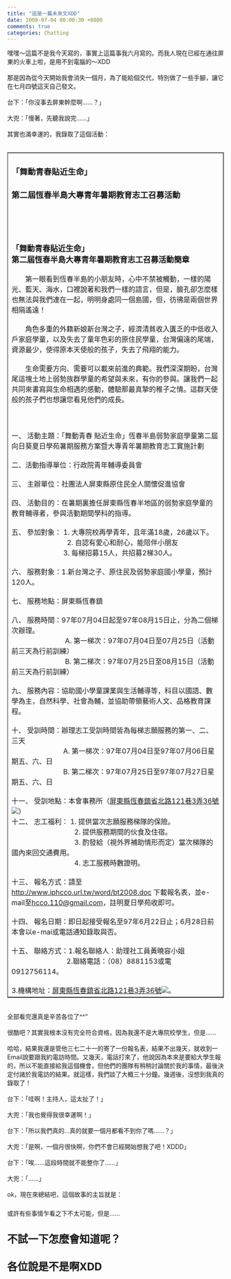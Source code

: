 ```yaml
---
title: "這是一篇未來文XDD"
date: 2008-07-04 00:00:30 +0800
comments: true
categories: Chatting
---
```

嘿嘿～這篇不是我今天寫的，事實上這篇事我六月寫的。而我人現在已經在通往屏東的火車上啦，是用不到電腦的～XDD<br /><br />那是因為從今天開始我會消失一個月，為了能給個交代，特別做了一些手腳，讓它在七月四號這天自己發文。<br /><br />台下：「你沒事去屏東幹麼啊......？」<br /><br />大兜：「慢著，先聽我說完......」<br /><br />其實也滿幸運的，我錄取了這個活動：<br /><br /><table style="WIDTH: 100%" border="1"><tbody><tr><td><h3 class="title">「舞動青春貼近生命」</h3><h3 class="title">第二屆恆春半島大專青年暑期教育志工召募活動</h3><a href="http://www.wretch.cc/album/show.php?i=hccoblog&b=32764&f=1333483353.jpg" target="_blank"></a><br /><br /><br /><br /><font size="3"><strong><font face="標楷體" size="4">「舞動青春貼近生命」<br />第二屆恆春半島大專青年暑期教育志工召募活動簡章<br /></font></strong><br />　　第一眼看到恆春半島的小朋友時，心中不禁被觸動，一樣的陽光、藍天、海水，口裡說著和我們一樣的語言，但是，臉孔卻怎麼樣也無法與我們連在一起，明明身處同一個島國，但，彷彿是兩個世界相隔遙遠！<br /><br />　　角色多重的外籍新娘新台灣之子，經濟清貧收入匱乏的中低收入戶家庭學童，以及失去了童年色彩的原住民學童，台灣偏遠的尾端，資源最少，使得原本天使般的孩子，失去了飛翔的能力。<br /><br />　　生命需要方向、需要可以載來前進的典範。我們深深期盼，台灣尾這塊土地上弱勢族群學童的希望與未來，有你的參與。讓我們一起共同來書寫與生命相遇的感動，體驗那最真摯的稚子之情。這群天使般的孩子們也想讓您看見他們的成長。<br /><br /><br /><br />一、 活動主題：「舞動青春 貼近生命」恆春半島弱勢家庭學童第二屆向日葵夏日學苑暑期服務方案暨大專青年暑期教育志工實施計劃<br /><br />二、活動指導單位：行政院青年輔導委員會<br /><br />三、 主辦單位：社團法人屏東縣原住民全人關懷促進協會<br /><br />四、 活動目的：在暑期裏擔任屏東縣恆春半地區的弱勢家庭學童的教育輔導者，參與活動期間學科的指導。<br /><br />五、 參加對象： 1. 大專院校再學青年，且年滿18歲，26歲以下。<br />                              2. 自認有愛心和耐心，能陪伴小朋友<br />　　　　　 　　 3. 每梯招募15人，共招募2梯30人。<br /><br />六、 服務對象：1.新台灣之子、原住民及弱勢家庭國小學童，預計120人。<br /><br />七、 服務地點：屏東縣恆春鎮<br /><br />八、 服務時間：97年07月04日起至97年08月15日止，分為二個梯次辦理。<br />                             A. 第一梯次：97年07月04日至07月25日（活動前三天為行前訓練）<br />                             B. 第二梯次：97年07月25日至08月15日（活動前三天為行前訓練）<br /><br />九、 服務內容：協助國小學童課業與生活輔導等，科目以國語、數學為主，自然科學、社會為輔，並協助帶領藝術人文、品格教育課程。<br /><br />十、 受訓時間：辦理志工受訓時間皆為每梯志願服務的第一、二、三天<br />                            A. 第一梯次：97年07月04日至97年07月06日星期五、六、日<br />                            B. 第二梯次：97年07月25日至97年07月27日星期五、六、日<br /><br />十一、 受訓地點：本會事務所（<a class="smaplink" title="前往地圖" href="http://tw.rd.yahoo.com/referurl/wretch/maps/*http://tw.maps.yahoo.com/?ei=utf8&addr=%E5%B1%8F%E6%9D%B1%E7%B8%A3%E6%81%86%E6%98%A5%E9%8E%AE%E7%9C%81%E5%8C%97%E8%B7%AF121%E5%B7%B73%E5%BC%8436%E8%99%9F" target="_blank"><span>屏</span>東縣恆春鎮省北路121巷3弄36號![](/images/slum-area/162_map_texticon.gif)</a>）<br />十二、 志工福利： 1. 提供當次志願服務梯隊的保險。<br />                                  2. 提供服務期間的伙食及住宿。<br />                                  3. 酌發給（視外界補助情形而定）當次梯隊的國內來回交通費用。<br />                                  4. 志工服務時數證明。<br /><br />十三、 報名方式：請至<a href="http://www.iphcco.url.tw/word/bt2008.doc" target="_blank">http://www.iphcco.url.tw/word/bt2008.doc</a> 下載報名表，並e-mail至<a target="_blank">hcco.110@gmail.com</a>，註明夏日學苑收即可。<br /><br />十四、 報名日期：即日起接受報名至97年6月22日止；6月28日前本會以e-mai或電話通知錄取與否。<br /><br />十五、 聯絡方式：1.報名聯絡人：助理社工員黃曉容小姐<br />　　　　　　　　2.聯絡電話：（08）8881153或電0912756114。<br /><br />3.機構地址：<a class="smaplink" title="前往地圖" href="http://tw.rd.yahoo.com/referurl/wretch/maps/*http://tw.maps.yahoo.com/?ei=utf8&addr=%E5%B1%8F%E6%9D%B1%E7%B8%A3%E6%81%86%E6%98%A5%E9%8E%AE%E7%9C%81%E5%8C%97%E8%B7%AF121%E5%B7%B73%E5%BC%8436%E8%99%9F" target="_blank"><span>屏</span>東縣恆春鎮省北路121巷3弄36號![](/images/slum-area/163_map_texticon.gif)</a>。</font></td></tr></tbody></table><br />全部看完還真是辛苦各位了^^&quot;<br /><br />很酷吧？其實我根本沒有完全符合資格，因為我還不是大專院校學生，但是......<br /><br />哈哈，結果我還是管他三七二十一的寄了一份報名表，結果不出幾天，就收到一Email說要跟我約電訪時間。又幾天，電話打來了，他說因為本來是要給大學生報的，所以不能直接給我這個機會，但他們的團隊有稍稍討論關於我的事情，最後決定付諸於我電訪的結果。就這樣，我們談了大概三十分鐘。幾週後，沒想到我真的錄取了！<br /><br />台下：「哇啊！主持人，這太扯了！」<br /><br />大兜：「我也覺得我很幸運啊！」<br /><br />台下：「所以我們真的...真的就要一個月都看不到你了嗎......？」<br /><br />大兜：「是啊，一個月很快啊，你們不會已經開始想我了吧！XDDD」<br /><br />台下：「唉......這段時間就不能整你了......」<br /><br />大兜：「......」<br /><br />ok，現在來總結吧，這個故事的主旨就是：<br /><br />或許有些事情乍看之下不太可能，但是......<font size="7"><font size="5"><br /><br /><span style="FONT-WEIGHT: bold">不試一下怎麼會知道呢？</span><br style="FONT-WEIGHT: bold" /><br style="FONT-WEIGHT: bold" /><span style="FONT-WEIGHT: bold">各位說是不是啊XDD</span></font></font><br />
